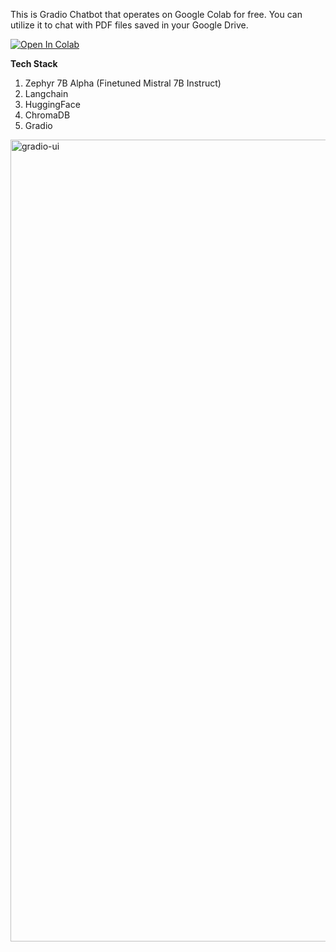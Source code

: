 This is Gradio Chatbot that operates on Google Colab for free. You can utilize it to chat with PDF files saved in your Google Drive.

[![Open In Colab](https://colab.research.google.com/assets/colab-badge.svg)](https://colab.research.google.com/drive/1rCtjTDMIfc9AE6SFNFerP7w6bieWMASf)

**Tech Stack**
1. Zephyr 7B Alpha (Finetuned Mistral 7B Instruct)
2. Langchain
3. HuggingFace
4. ChromaDB
5. Gradio

<img width="1283" alt="gradio-ui" src="https://github.com/aigeek0x0/zephyr-7b-alpha-langchain-chatbot/assets/133686742/72a42fe5-3a35-44c1-a971-d5f6de6de11d">



